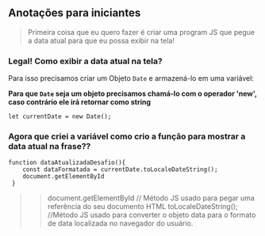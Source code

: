 ## Anotações para iniciantes
> Primeira coisa que eu quero fazer é criar uma program JS que pegue a data atual para que eu possa exibir na tela!

### Legal! Como exibir a data atual na tela?

Para isso precisamos criar um Objeto ```Date``` e armazená-lo em uma variável:

__Para que ```Date``` seja um objeto precisamos chamá-lo com o operador 'new', caso contrário ele irá retornar como string__

```let currentDate = new Date();```

### Agora que criei a variável como crio a função para mostrar a data atual na frase??

```
function dataAtualizadaDesafio(){ 
    const dataFormatada = currentDate.toLocaleDateString();
    document.getElementById
 }
```
>>document.getElementById // Método JS usado para pegar uma referência do seu documento HTML
>>toLocaleDateString(); //Método JS usado para converter o objeto data para o formato de data localizada no navegador do usuário.